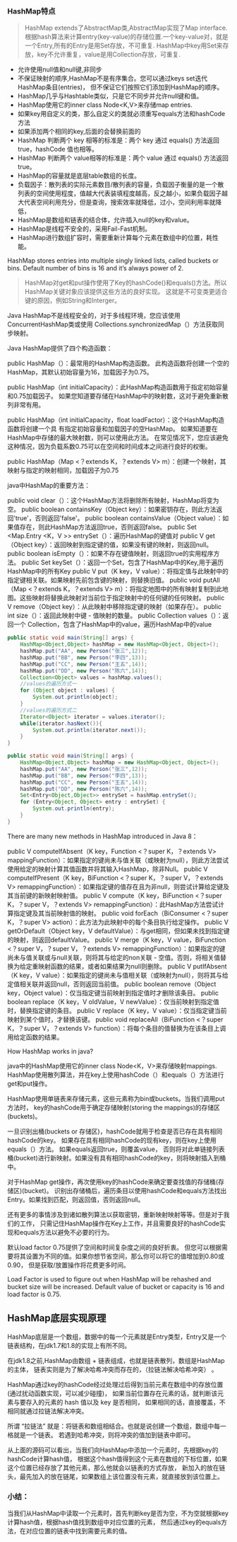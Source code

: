 ### HashMap特点

> HashMap extends了AbstractMap类,AbstractMap实现了Map interface.
根据hash算法来计算entry(key-value)的存储位置.一个key-value对，就是一个Entry,所有的Entry是用Set存放，不可重复.
HashMap中key用Set来存放，key不允许重复，value是用Collection存放，可重复.

* 允许使用null值和null键,非同步
* 不保证映射的顺序,HashMap不是有序集合。您可以通过keys set迭代HashMap条目(entries)，
但不保证它们按照它们添加到HashMap的顺序。
* HashMap几乎与Hashtable类似，只是它不同步并允许null键和值。
* HashMap使用它的inner class Node<K,V>来存储map entries.
* 如果key用自定义的类，那么自定义的类就必须重写equals方法和hashCode方法
* 如果添加两个相同的key,后面的会替换前面的
* HashMap 判断两个 key 相等的标准是：两个 key 通过 equals() 方法返回 true，hashCode 值也相等。
* HashMap 判断两个 value相等的标准是：两个 value 通过 equals() 方法返回 true。
* HashMap的容量就是底层table数组的长度。
* 负载因子：散列表的实际元素数目/散列表的容量，负载因子衡量的是一个散列表的空间使用程度，值越大代表装填程度越高，反之越小，如果负载因子越大代表空间利用充分，但是查询，搜索效率就降低，过小，空间利用率就降低，
* HashMap是数组和链表的结合体，允许插入null的key和value。
* HashMap是线程不安全的，采用Fail-Fast机制。
* HashMap进行数组扩容时，需要重新计算每个元素在数组中的位置，耗性能。

HashMap stores entries into multiple singly linked lists, called buckets or bins. Default number of bins 
is 16 and it’s always power of 2.

>HashMap对get和put操作使用了Key的hashCode()和equals()方法。所以HashMap关键对象应该提供这些方法的良好实现。
这就是不可变类更适合键的原因，例如String和Interger。

Java HashMap不是线程安全的，对于多线程环境，您应该使用ConcurrentHashMap类或使用
Collections.synchronizedMap（）方法获取同步映射。

Java HashMap提供了四个构造函数：

public HashMap（）：最常用的HashMap构造函数。 
此构造函数将创建一个空的HashMap，其默认初始容量为16，加载因子为0.75。

public HashMap（int initialCapacity）：此HashMap构造函数用于指定初始容量和0.75加载因子。 
如果您知道要存储在HashMap中的映射数，这对于避免重新散列非常有用。

public HashMap（int initialCapacity，float loadFactor）：这个HashMap构造函数将创建一个具
有指定初始容量和加载因子的空HashMap。 如果知道要在HashMap中存储的最大映射数，则可以使用此方法。 
在常见情况下，您应该避免这种情况，因为负载系数0.75可以在空间和时间成本之间进行良好的权衡。

public HashMap（Map <？extends K，？extends V> m）：创建一个映射，其映射与指定的映射相同，加载因子为0.75

java中HashMap的重要方法：

public void clear（）：这个HashMap方法将删除所有映射，HashMap将变为空。
public boolean containsKey（Object key）：如果密钥存在，则此方法返回'true'，否则返回'false'。
public boolean containsValue（Object value）：如果值存在，则此HashMap方法返回true，否则返回false。
public Set <Map.Entry <K，V >> entrySet（）：遍历HashMap的键值对
public V get（Object key）：返回映射到指定键的值，如果没有键的映射，则返回null。
public boolean isEmpty（）：如果不存在键值映射，则返回true的实用程序方法。
public Set <K> keySet（）：返回一个Set，包含了HashMap中的Key,用于遍历HashMap中的所有Key
public V put（K key，V value）：将指定值与此映射中的指定键相关联。如果映射先前包含键的映射，则替换旧值。
public void putAll（Map <？extends K，？extends V> m）：将指定地图中的所有映射复制到此地图。这些映射将替换此映射对当前位于指定映射中的任何键的任何映射。
public V remove（Object key）：从此映射中移除指定键的映射（如果存在）。
public int size（）：返回此映射中键 - 值映射的数量。
public Collection <V> values（）：返回一个 Collection，包含了HashMap中的value，遍历HashMap中的value


```java
public static void main(String[] args) {
	HashMap<Object,Object> hashMap = new HashMap<Object, Object>();
	hashMap.put("AA", new Person("张三",12));
	hashMap.put("BB", new Person("李四",13));
	hashMap.put("CC", new Person("王五",14));
	hashMap.put("DD", new Person("陈六",14));
	Collection<Object> values = hashMap.values();
	//values的遍历方式一
	for (Object object : values) {
		System.out.println(object);
	}
	//values的遍历方式二
	Iterator<Object> iterator = values.iterator();
	while(iterator.hasNext()){
		System.out.println(iterator.next());
	}
}
```

```java
public static void main(String[] args) {
	HashMap<Object,Object> hashMap = new HashMap<Object, Object>();
	hashMap.put("AA", new Person("张三",12));
	hashMap.put("BB", new Person("李四",13));
	hashMap.put("CC", new Person("王五",14));
	hashMap.put("DD", new Person("陈六",14));
	Set<Entry<Object,Object>> entrySet = hashMap.entrySet();
	for (Entry<Object, Object> entry : entrySet) {
		System.out.println(entry);
	}
}
```

There are many new methods in HashMap introduced in Java 8：

public V computeIfAbsent（K key，Function <？super K，？extends V> mappingFunction）：如果指定的键尚未与值关联（或映射为null），则此方法尝试使用给定的映射计算其值函数并将其输入HashMap，除非Null。
public V computeIfPresent（K key，BiFunction <？super K，？super V，？extends V> remappingFunction）：如果指定键的值存在且为非null，则尝试计算给定键及其当前键的新映射映射值。
public V compute（K key，BiFunction <？super K，？super V，？extends V> remappingFunction）：此HashMap方法尝试计算指定键及其当前映射值的映射。
public void forEach（BiConsumer <？super K，？super V> action）：此方法为此映射中的每个条目执行给定操作。
public V getOrDefault（Object key，V defaultValue）：与get相同，但如果未找到指定键的映射，则返回defaultValue。
public V merge（K key，V value，BiFunction <？super V，？super V，？extends V> remappingFunction）：如果指定的键尚未与值关联或与null关联，则将其与给定的non关联 - 空值。否则，将相关值替换为给定重映射函数的结果，或者如果结果为null则删除。
public V putIfAbsent（K key，V value）：如果指定的键尚未与值相关联（或映射为null），则将其与给定值相关联并返回null，否则返回当前值。
public boolean remove（Object key，Object value）：仅当指定键当前映射到指定值时才删除该条目。
public boolean replace（K key，V oldValue，V newValue）：仅当前映射到指定值时，替换指定键的条目。
public V replace（K key，V value）：仅当指定键当前映射到某个值时，才替换该键。
public void replaceAll（BiFunction <？super K，？super V，？extends V> function）：将每个条目的值替换为在该条目上调用给定函数的结果。

How HashMap works in java?

java中的HashMap使用它的inner class Node<K，V>来存储映射mappings.
HashMap使用散列算法，并在key上使用hashCode（）和equals（）方法进行get和put操作。

HashMap使用单链表来存储元素，这些元素称为bin或buckets。当我们调用put方法时，
key的hashCode用于确定存储映射(storing the mappings)的存储区(buckets)。

一旦识别出桶(buckets or 存储区)，hashCode就用于检查是否已存在具有相同hashCode的key。
如果存在具有相同hashCode的现有key，则在key上使用equals（）方法。
如果equals返回true，则覆盖value，
否则将对此单链接列表桶(bucket)进行新映射。如果没有具有相同hashCode的key，则将映射插入到桶中。

对于HashMap get操作，再次使用key的hashCode来确定要查找值的存储桶(存储区)(bucket)。
识别出存储桶后，遍历条目以使用hashCode和equals方法找出Entry。如果找到匹配，则返回值，否则返回null。

还有更多的事情涉及到诸如散列算法以获取密钥，重新映射映射等等。但是对于我们的工作，
只需记住HashMap操作在Key上工作，并且需要良好的hashCode实现和equals方法以避免不必要的行为。

默认load factor 0.75提供了空间和时间复杂度之间的良好折衷。
但您可以根据需要将其设置为不同的值。如果你想节省空间，那么你可以将它的值增加到0.80或0.90，
但是获取/放置操作将花费更多时间。

Load Factor is used to figure out when HashMap will be rehashed and bucket size will be increased. 
Default value of bucket or capacity is 16 and load factor is 0.75. 

## HashMap底层实现原理

HashMap底层是一个数组，数据中的每一个元素就是Entry类型，Entry又是一个链表结构，在jdk1.7和1.8的实现上有所不同。

在jdk1.8之前,HashMap由数组 + 链表组成，也就是链表散列，数组是HashMap的主体，
链表实则是为了解决哈希冲突而存在的，（拉链法解决哈希冲突） 。

HashMap通过key的hashCode经过处理过后得到当前元素在数组中的存放位置(通过扰动函数实现，可以减少碰撞)，
如果当前位置存在元素的话，就判断该元素与要存入的元素的 hash 值以及 key 是否相同，
如果相同的话，直接覆盖，不相同就通过拉链法解决冲突。

所谓 “拉链法” 就是：将链表和数组相结合。也就是说创建一个数组，数组中每一格就是一个链表。
若遇到哈希冲突，则将冲突的值加到链表中即可。

从上面的源码可以看出，当我们向HashMap中添加一个元素时，先根据key的hashCode计算hash值，
根据这个hash值得到这个元素在数组的下标位置，如果这个位置已经存放了其他元素，那么他就会以链表的方式存放，
新加入的放在链头，最先加入的放在链尾，如果数组上该位置没有元素，就直接放到该位置上。

### 小结：

当我们从HashMap中读取一个元素时，首先判断key是否为空，不为空就根据key计算hash值，根据hash值找到数组中对应位置的元素，
然后通过key的equals方法，在对应位置的链表中找到需要元素的值。
